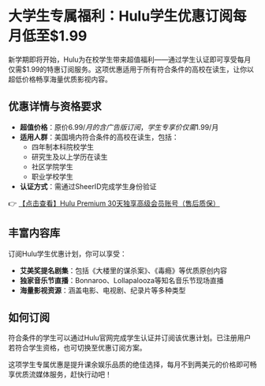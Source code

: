 # 大学生专属福利：Hulu学生优惠订阅每月低至$1.99

新学期即将开始，Hulu为在校学生带来超值福利——通过学生认证即可享受每月仅需$1.99的特惠订阅服务。这项优惠适用于所有符合条件的高校在读生，让你以超低价格畅享海量优质影视内容。

## 优惠详情与资格要求

- **超值价格**：原价$6.99/月的含广告版订阅，学生专享价仅需$1.99/月
- **适用人群**：美国境内符合条件的高校在读生，包括：
  - 四年制本科院校学生
  - 研究生及以上学历在读生
  - 社区学院学生
  - 职业学校学生
- **认证方式**：需通过SheerID完成学生身份验证

👉 [【点击查看】Hulu Premium 30天独享高级会员账号（售后质保）](https://bit.ly/HuLu_vip)

## 丰富内容库

订阅Hulu学生优惠计划，你可以享受：

- **艾美奖提名剧集**：包括《大楼里的谋杀案》、《毒瘾》等优质原创内容
- **独家音乐节直播**：Bonnaroo、Lollapalooza等知名音乐节现场直播
- **海量影视资源**：涵盖电影、电视剧、纪录片等多种类型

## 如何订阅

符合条件的学生可以通过Hulu官网完成学生认证并订阅该优惠计划。已注册用户若符合学生资格，也可切换至优惠订阅方案。

这项学生专属优惠是提升课余娱乐品质的绝佳选择，每月不到两美元的价格即可畅享优质流媒体服务，赶快行动吧！